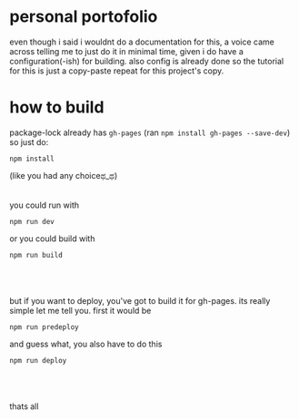 # personal portofolio

even though i said i wouldnt do a documentation for this, a voice came across telling me to just do it in minimal time, given i do have a configuration(-ish) for building. also config is already done so the tutorial for this is just a copy-paste repeat for this project's copy.

# how to build

package-lock already has `gh-pages` (ran ```npm install gh-pages --save-dev```) so just do:
``` 
npm install 
``` 
(like you had any choiceಥ_ಥ)
\
\
\
you could run with
```
npm run dev
```
or you could build with
```
npm run build
```
\
\
\
but if you want to deploy, you've got to build it for gh-pages. its really simple let me tell you. first it would be
```
npm run predeploy
```

and guess what, you also have to do this
```
npm run deploy
```
\
\
\
thats all

